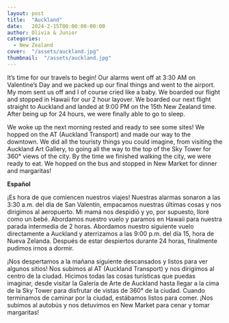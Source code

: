 ```yaml
---
layout: post
title:  "Auckland"
date:   2024-2-15T00:00:00-00:00
author: Olivia & Junior
categories:
  - New Zealand
cover:  "/assets/auckland.jpg"
thumbnail:  "/assets/auckland.jpg"
---
```


It’s time for our travels to begin! Our alarms went off at 3:30 AM on Valentine’s Day and we packed up our final things and went to the airport. My mom sent us off and I of course cried like a baby. We boarded our flight and stopped in Hawaii for our 2 hour layover. We boarded our next flight straight to Auckland and landed at 9:00 PM on the 15th New Zealand time. After being up for 24 hours, we were finally able to go to sleep.

We woke up the next morning rested and ready to see some sites! We hopped on the AT (Auckland Transport) and made our way to the downtown. We did all the touristy things you could imagine, from visiting the Auckland Art Gallery, to going all the way to the top of the Sky Tower for 360° views of the city. By the time we finished walking the city, we were ready to eat. We hopped on the bus and stopped in New Market for dinner and margaritas! 

__Español__

¡Es hora de que comiencen nuestros viajes! Nuestras alarmas sonaron a las 3:30 a.m. del día de San Valentín, empacamos nuestras últimas cosas y nos dirigimos al aeropuerto. Mi mamá nos despidió y yo, por supuesto, lloré como un bebé. Abordamos nuestro vuelo y paramos en Hawaii para nuestra parada intermedia de 2 horas. Abordamos nuestro siguiente vuelo directamente a Auckland y aterrizamos a las 9:00 p.m. del día 15, hora de Nueva Zelanda. Después de estar despiertos durante 24 horas, finalmente pudimos irnos a dormir.

¡Nos despertamos a la mañana siguiente descansados y listos para ver algunos sitios! Nos subimos al AT (Auckland Transport) y nos dirigimos al centro de la ciudad. Hicimos todas las cosas turísticas que puedas imaginar, desde visitar la Galería de Arte de Auckland hasta llegar a la cima de la Sky Tower para disfrutar de vistas de 360° de la ciudad. Cuando terminamos de caminar por la ciudad, estábamos listos para comer. ¡Nos subimos al autobús y nos detuvimos en New Market para cenar y tomar margaritas!
